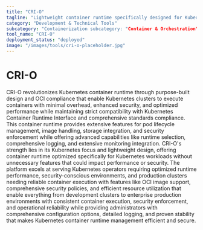 ```yaml
---
title: "CRI-O"
tagline: "Lightweight container runtime specifically designed for Kubernetes"
category: "Development & Technical Tools"
subcategory: "Containerization subcategory: "Container & Orchestration" Orchestration"
tool_name: "CRI-O"
deployment_status: "deployed"
image: "/images/tools/cri-o-placeholder.jpg"
---
```


# CRI-O

CRI-O revolutionizes Kubernetes container runtime through purpose-built design and OCI compliance that enable Kubernetes clusters to execute containers with minimal overhead, enhanced security, and optimized performance while maintaining strict compatibility with Kubernetes Container Runtime Interface and comprehensive standards compliance. This container runtime provides extensive features for pod lifecycle management, image handling, storage integration, and security enforcement while offering advanced capabilities like runtime selection, comprehensive logging, and extensive monitoring integration. CRI-O's strength lies in its Kubernetes focus and lightweight design, offering container runtime optimized specifically for Kubernetes workloads without unnecessary features that could impact performance or security. The platform excels at serving Kubernetes operators requiring optimized runtime performance, security-conscious environments, and production clusters needing reliable container execution with features like OCI image support, comprehensive security policies, and efficient resource utilization that enable everything from development clusters to enterprise production environments with consistent container execution, security enforcement, and operational reliability while providing administrators with comprehensive configuration options, detailed logging, and proven stability that makes Kubernetes container runtime management efficient and secure.